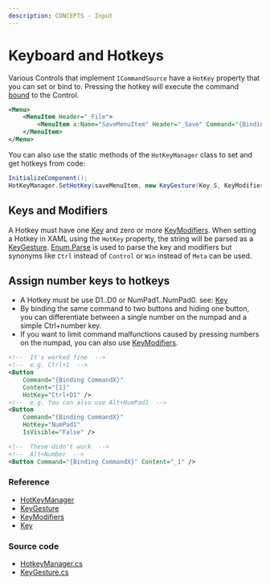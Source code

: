 ```yaml
---
description: CONCEPTS - Input
---
```


# Keyboard and Hotkeys

Various Controls that implement `ICommandSource` have a `HotKey` property that you can set or bind to. Pressing the hotkey will execute the command [bound](../../basics/user-interface/adding-interactivity#commands) to the Control.

```xml
<Menu>
    <MenuItem Header="_File">
        <MenuItem x:Name="SaveMenuItem" Header="_Save" Command="{Binding SaveCommand}" HotKey="Ctrl+S"/>
    </MenuItem>
</Menu>
```

You can also use the static methods of the `HotKeyManager` class to set and get hotkeys from code:

```csharp
InitializeComponent();
HotKeyManager.SetHotKey(saveMenuItem, new KeyGesture(Key.S, KeyModifiers.Control));
```

## Keys and Modifiers

A Hotkey must have one [Key](https://api-docs.avaloniaui.net/docs/T_Avalonia_Input_Key) and zero or more [KeyModifiers](https://api-docs.avaloniaui.net/docs/T_Avalonia_Input_KeyModifiers). When setting a Hotkey in XAML using the `HotKey` property, the string will be parsed as a [KeyGesture](https://api-docs.avaloniaui.net/docs/T_Avalonia_Input_KeyGesture). [Enum.Parse](https://docs.microsoft.com/en-us/dotnet/api/system.enum.parse) is used to parse the key and modifiers but synonyms like `Ctrl` instead of `Control` or `Win` instead of `Meta` can be used.

## Assign number keys to hotkeys
- A Hotkey must be use D1..D0 or NumPad1..NumPad0.
  see: [Key](https://api-docs.avaloniaui.net/docs/T_Avalonia_Input_Key)
- By binding the same command to two buttons and hiding one button, you can differentiate between a single number on the numpad and a simple Ctrl+number key.
- If you want to limit command malfunctions caused by pressing numbers on the numpad, you can also use [KeyModifiers](https://api-docs.avaloniaui.net/docs/T_Avalonia_Input_KeyModifiers).
```xml
<!--  It's worked fine  -->
<!--  e.g. Ctrl+1  -->
<Button
    Command="{Binding CommandX}"
    Content="[1]"
    HotKey="Ctrl+D1" />
<!--  e.g. You can also use Alt+NumPad1  -->
<Button
    Command="{Binding CommandX}"
    HotKey="NumPad1"
    IsVisible="False" />

<!--  These didn't work  -->
<!--  Alt+Number  -->
<Button Command="{Binding CommandX}" Content="_1" />
```
### Reference

* [HotKeyManager](https://api-docs.avaloniaui.net/docs/T_Avalonia_Controls_HotKeyManager)
* [KeyGesture](https://api-docs.avaloniaui.net/docs/T_Avalonia_Input_KeyGesture)
* [KeyModifiers](https://api-docs.avaloniaui.net/docs/T_Avalonia_Input_KeyModifiers)
* [Key](https://api-docs.avaloniaui.net/docs/T_Avalonia_Input_Key)

### Source code

* [HotkeyManager.cs](https://github.com/AvaloniaUI/Avalonia/blob/master/src/Avalonia.Controls/HotkeyManager.cs)
* [KeyGesture.cs](https://github.com/AvaloniaUI/Avalonia/blob/master/src/Avalonia.Input/KeyGesture.cs)
